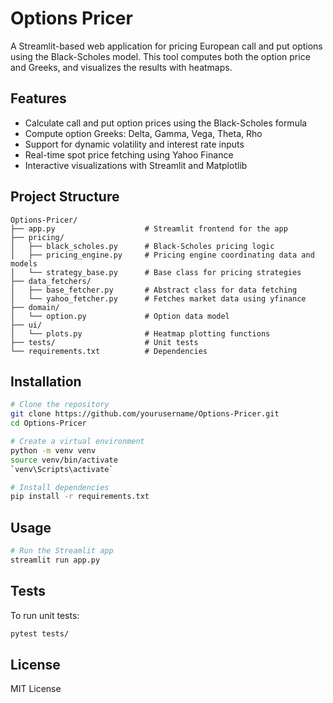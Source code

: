 
# Options Pricer

A Streamlit-based web application for pricing European call and put options using the Black-Scholes model. This tool computes both the option price and Greeks, and visualizes the results with heatmaps.

## Features

- Calculate call and put option prices using the Black-Scholes formula
- Compute option Greeks: Delta, Gamma, Vega, Theta, Rho
- Support for dynamic volatility and interest rate inputs
- Real-time spot price fetching using Yahoo Finance
- Interactive visualizations with Streamlit and Matplotlib

## Project Structure

```
Options-Pricer/
├── app.py                    # Streamlit frontend for the app
├── pricing/
│   ├── black_scholes.py      # Black-Scholes pricing logic
│   ├── pricing_engine.py     # Pricing engine coordinating data and models
│   └── strategy_base.py      # Base class for pricing strategies
├── data_fetchers/
│   ├── base_fetcher.py       # Abstract class for data fetching
│   └── yahoo_fetcher.py      # Fetches market data using yfinance
├── domain/
│   └── option.py             # Option data model
├── ui/
│   └── plots.py              # Heatmap plotting functions
├── tests/                    # Unit tests
└── requirements.txt          # Dependencies
```

## Installation

```bash
# Clone the repository
git clone https://github.com/yourusername/Options-Pricer.git
cd Options-Pricer

# Create a virtual environment
python -m venv venv
source venv/bin/activate
`venv\Scripts\activate`

# Install dependencies
pip install -r requirements.txt
```

## Usage

```bash
# Run the Streamlit app
streamlit run app.py
```

## Tests

To run unit tests:

```bash
pytest tests/
```

## License

MIT License
